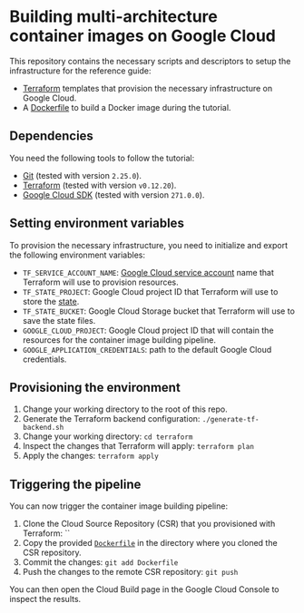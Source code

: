 # Building multi-architecture container images on Google Cloud

This repository contains the necessary scripts and descriptors to setup the infrastructure
for the []() reference guide:

- [Terraform](https://www.terraform.io/) templates that provision the necessary infrastructure on Google Cloud.
- A [Dockerfile](https://docs.docker.com/engine/reference/builder/) to build a Docker image during the tutorial.

## Dependencies

You need the following tools to follow the tutorial:

- [Git](https://git-scm.com/) (tested with version `2.25.0`).
- [Terraform](https://www.terraform.io/) (tested with version `v0.12.20`).
- [Google Cloud SDK](https://cloud.google.com/sdk) (tested with version `271.0.0`).

## Setting environment variables

To provision the necessary infrastructure, you need to initialize and export the following environment variables:

- `TF_SERVICE_ACCOUNT_NAME`: [Google Cloud service account](https://cloud.google.com/iam/docs/understanding-service-accounts) name that Terraform will use to provision resources.
- `TF_STATE_PROJECT`: Google Cloud project ID that Terraform will use to store the [state](https://www.terraform.io/docs/state/index.html).
- `TF_STATE_BUCKET`: Google Cloud Storage bucket that Terraform will use to save the state files.
- `GOOGLE_CLOUD_PROJECT`: Google Cloud project ID that will contain the resources for the container image building pipeline.
- `GOOGLE_APPLICATION_CREDENTIALS`: path to the default Google Cloud credentials.

## Provisioning the environment

1. Change your working directory to the root of this repo.
1. Generate the Terraform backend configuration: `./generate-tf-backend.sh`
1. Change your working directory: `cd terraform`
1. Inspect the changes that Terraform will apply: `terraform plan`
1. Apply the changes: `terraform apply`

## Triggering the pipeline

You can now trigger the container image building pipeline:

1. Clone the Cloud Source Repository (CSR) that you provisioned with Terraform: ``
1. Copy the provided [`Dockerfile`](terraform/cloud-build/Dockerfile) in the directory where you cloned the CSR repository.
1. Commit the changes: `git add Dockerfile`
1. Push the changes to the remote CSR repository: `git push`

You can then open the Cloud Build page in the Google Cloud Console to inspect the results.
